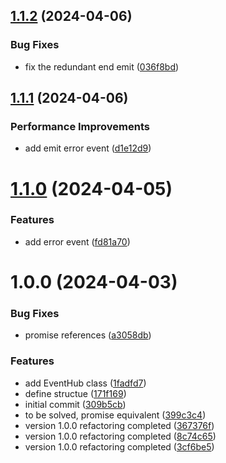## [1.1.2](https://github.com/molvqingtai/timer/compare/v1.1.1...v1.1.2) (2024-04-06)


### Bug Fixes

* fix the redundant end emit ([036f8bd](https://github.com/molvqingtai/timer/commit/036f8bdb716e03d634bed14f75a0bd542eba6b07))

## [1.1.1](https://github.com/molvqingtai/timer/compare/v1.1.0...v1.1.1) (2024-04-06)


### Performance Improvements

* add emit error event ([d1e12d9](https://github.com/molvqingtai/timer/commit/d1e12d9c5de25422614a507b82c356b85921190d))

# [1.1.0](https://github.com/molvqingtai/timer/compare/v1.0.0...v1.1.0) (2024-04-05)


### Features

* add error event ([fd81a70](https://github.com/molvqingtai/timer/commit/fd81a70281f08b8d43a9641f3b5ba32098947188))

# 1.0.0 (2024-04-03)


### Bug Fixes

* promise references ([a3058db](https://github.com/molvqingtai/timer/commit/a3058db35512c863217be9bc7da43d0fc2260e5f))


### Features

* add EventHub class ([1fadfd7](https://github.com/molvqingtai/timer/commit/1fadfd72e168449b48842012dae6859983e6f103))
* define structue ([171f169](https://github.com/molvqingtai/timer/commit/171f1693578435839714fbdad7b5c40812f22cf2))
* initial commit ([309b5cb](https://github.com/molvqingtai/timer/commit/309b5cb06d0c87b17581287818b578b9ca91112c))
* to be solved, promise equivalent ([399c3c4](https://github.com/molvqingtai/timer/commit/399c3c41d9635e3695f5c82620e06b39eb791051))
* version 1.0.0 refactoring completed ([367376f](https://github.com/molvqingtai/timer/commit/367376f1ec8a291c192c2dc3cf77c8d28f1e4793))
* version 1.0.0 refactoring completed ([8c74c65](https://github.com/molvqingtai/timer/commit/8c74c659bc0a16c623a3d8280abb18c1b40271aa))
* version 1.0.0 refactoring completed ([3cf6be5](https://github.com/molvqingtai/timer/commit/3cf6be55d92d879e368749d76e3c7fab7e9d597f))
